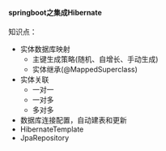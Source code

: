 #### springboot之集成Hibernate
知识点：
- 实体数据库映射
	- 主键生成策略(随机、自增长、手动生成)
	- 实体继承(@MappedSuperclass)
- 实体关联
	- 一对一
	- 一对多
	- 多对多
- 数据库连接配置，自动建表和更新
- HibernateTemplate
- JpaRepository

